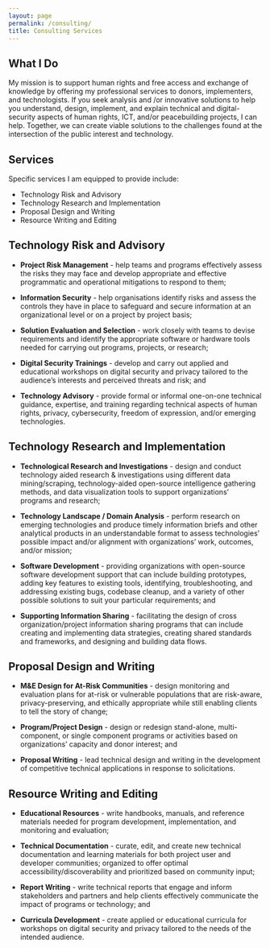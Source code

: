 ```yaml
---
layout: page
permalink: /consulting/
title: Consulting Services
---
```


## What I Do

My mission is to support human rights and free access and exchange of knowledge by offering my professional services to donors, implementers, and technologists. If you seek analysis and /or innovative solutions to help you understand, design, implement, and explain technical and digital-security aspects of human rights, ICT, and/or peacebuilding projects, I can help. Together, we can create viable solutions to the challenges found at the intersection of the public interest and technology.

## Services

Specific services I am equipped to provide include:

* Technology Risk and Advisory
* Technology Research and Implementation
* Proposal Design and Writing
* Resource Writing and Editing

## Technology Risk and Advisory

* **Project Risk Management** - help teams and programs effectively assess the risks they may face and develop appropriate and effective programmatic and operational mitigations to respond to them;

* **Information Security** - help organisations identify risks and assess the controls they have in place to safeguard and secure information at an organizational level or on a project by project basis;

* **Solution Evaluation and Selection** - work closely with teams to devise requirements and identify the appropriate software or hardware tools needed for carrying out programs, projects, or research;

* **Digital Security Trainings** - develop and carry out applied and educational workshops on digital security and privacy tailored to the audience’s interests and perceived threats and risk; and

* **Technology Advisory** - provide formal or informal one-on-one technical guidance, expertise, and training regarding technical aspects of human rights, privacy, cybersecurity, freedom of expression, and/or emerging technologies.


## Technology Research and Implementation

* **Technological Research and Investigations** - design and conduct technology aided research & investigations using different data mining/scraping, technology-aided open-source intelligence gathering methods, and data visualization tools to support organizations’ programs and research;

* **Technology Landscape / Domain Analysis** - perform research on emerging technologies and produce timely information briefs and other analytical products in an understandable format to assess technologies’ possible impact and/or alignment with organizations’ work, outcomes, and/or mission;

* **Software Development** - providing organizations with open-source software development support that can include building prototypes, adding key features to existing tools, identifying, troubleshooting, and addressing existing bugs, codebase cleanup, and a variety of other possible solutions to suit your particular requirements; and

* **Supporting Information Sharing** - facilitating the design of cross organization/project information sharing programs that can include creating and implementing data strategies, creating shared standards and frameworks, and designing and building data flows.

## Proposal Design and Writing

* **M&E Design for At-Risk Communities** - design monitoring and evaluation plans for at-risk or vulnerable populations that are risk-aware, privacy-preserving, and ethically appropriate while still enabling clients to tell the story of change;

* **Program/Project Design** - design or redesign stand-alone, multi-component, or single component programs or activities based on organizations’ capacity and donor interest; and

* **Proposal Writing** - lead technical design and writing in the development of competitive technical applications in response to solicitations.


## Resource Writing and Editing

* **Educational Resources** - write handbooks, manuals, and reference materials needed for program development, implementation, and monitoring and evaluation;

* **Technical Documentation** - curate, edit, and create new technical documentation and learning materials for both project user and developer communities; organized to offer optimal accessibility/discoverability and prioritized based on community input;

* **Report Writing** - write technical reports that engage and inform stakeholders and partners and help clients effectively communicate the impact of programs or technology; and

* **Curricula Development** - create applied or educational curricula for workshops on digital security and privacy tailored to the needs of the intended audience.

